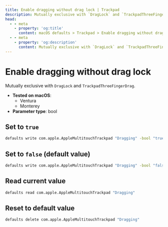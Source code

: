```yaml
---
title: Enable dragging without drag lock | Trackpad
description: Mutually exclusive with `DragLock` and `TrackpadThreeFingerDrag`.
head:
  - - meta
    - property: 'og:title'
      content: macOS defaults > Trackpad > Enable dragging without drag lock
  - - meta
    - property: 'og:description'
      content: Mutually exclusive with `DragLock` and `TrackpadThreeFingerDrag`.
---
```


# Enable dragging without drag lock

Mutually exclusive with `DragLock` and `TrackpadThreeFingerDrag`.

<!-- break lists -->

- **Tested on macOS**:
  - Ventura
  - Monterey
- **Parameter type**: bool

## Set to `true`

```bash
defaults write com.apple.AppleMultitouchTrackpad "Dragging" -bool "true"
```

## Set to `false` (default value)

```bash
defaults write com.apple.AppleMultitouchTrackpad "Dragging" -bool "false"
```

## Read current value

```bash
defaults read com.apple.AppleMultitouchTrackpad "Dragging"
```

## Reset to default value

```bash
defaults delete com.apple.AppleMultitouchTrackpad "Dragging"
```
